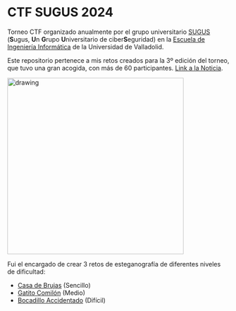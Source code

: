 # CTF SUGUS 2024

Torneo CTF organizado anualmente por el grupo universitario [SUGUS](https://www.sugusuva.es/) (**S**ugus, **U**n **G**rupo **U**niversitario de ciber**S**eguridad) en la [Escuela de Ingeniería Informática](https://www.inf.uva.es/) de la Universidad de Valladolid.

Este repositorio pertenece a mis retos creados para la 3º edición del torneo, que tuvo una gran acogida, con más de 60 participantes. [Link a la Noticia](https://www.inf.uva.es/2024/03/11/gran-exito-de-ctf-sugus-2024/).

<img src="https://www.inf.uva.es/wp-content/uploads/2024/03/CTF-3.jpg" alt="drawing" width="400"/>

<br>

Fui el encargado de crear 3 retos de esteganografía de diferentes niveles de dificultad:

-   [Casa de Brujas](https://github.com/JavSalv/CTF-Writeups/tree/main/Sugus%202024/Casa%20de%20Brujas) (Sencillo)
-   [Gatito Comilón](https://github.com/JavSalv/CTF-Writeups/tree/main/Sugus%202024/Gatito%20Comil%C3%B3n%20) (Medio)
-   [Bocadillo Accidentado](https://github.com/JavSalv/CTF-Writeups/tree/main/Sugus%202024/Bocadillo%20Accidentado) (Difícil)
